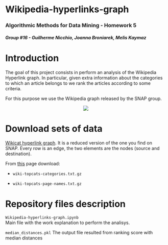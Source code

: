 # Wikipedia-hyperlinks-graph
### Algorithmic Methods for Data Mining - Homework 5
##### Group #16 - Guilherme Nicchio, Joanna Broniarek, Melis Kaymaz
##### 

Introduction
======

The goal of this project consists in perform an analysis of the Wikipedia Hyperlink graph. In particular, given extra information about the categories to which an article belongs to we rank the articles according to some criteria.

For this purpose we use the Wikipedia graph released by the SNAP group.

<div style="text-align:center"><img src ="https://cryptobriefing.com/wp-content/uploads/2018/04/Wikipedia-and-Request-Network-enable-donors-to-donate-in-cryptocurrency.jpg" /></div>

Download sets of data
======

[Wikicat hyperlink graph](https://drive.google.com/file/d/1ghPJ4g6XMCUDFQ2JPqAVveLyytG8gBfL/view?usp=sharing).  It is a reduced version of the one you find on SNAP. Every row is an edge, the two elements are the nodes (source and destination).

From [this](https://snap.stanford.edu/data/wiki-topcats.html) page download:

-  `wiki-topcats-categories.txt.gz`

-  `wiki-topcats-page-names.txt.gz`


Repository files description
======
`Wikipedia-hyperlinks-graph.ipynb`	
Main file with the work explanation to perform the analisys.

`median_distances.pkl`
The output file resulted from ranking score with median distances

